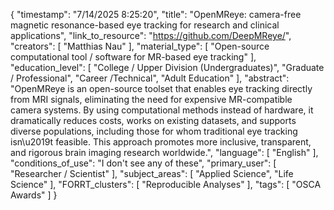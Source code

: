 {
    "timestamp": "7/14/2025 8:25:20",
    "title": "OpenMReye: camera-free magnetic resonance-based eye tracking for research and clinical applications",
    "link_to_resource": "https://github.com/DeepMReye/",
    "creators": [
        "Matthias Nau"
    ],
    "material_type": [
        "Open-source computational tool / software for MR-based eye tracking"
    ],
    "education_level": [
        "College / Upper Division (Undergraduates)",
        "Graduate / Professional",
        "Career /Technical",
        "Adult Education"
    ],
    "abstract": "OpenMReye is an open-source toolset that enables eye tracking directly from MRI signals, eliminating the need for expensive MR-compatible camera systems. By using computational methods instead of hardware, it dramatically reduces costs, works on existing datasets, and supports diverse populations, including those for whom traditional eye tracking isn\u2019t feasible. This approach promotes more inclusive, transparent, and rigorous brain imaging research worldwide.",
    "language": [
        "English"
    ],
    "conditions_of_use": "I don't see any of these",
    "primary_user": [
        "Researcher / Scientist"
    ],
    "subject_areas": [
        "Applied Science",
        "Life Science"
    ],
    "FORRT_clusters": [
        "Reproducible Analyses"
    ],
    "tags": [
        "OSCA Awards"
    ]
}